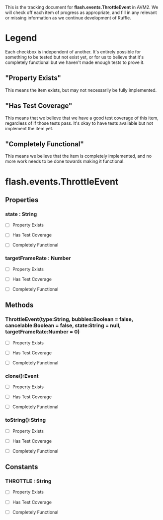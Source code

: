 This is the tracking document for **flash.events.ThrottleEvent** in AVM2. We will check off each item of progress as appropriate, and fill in any relevant or missing information as we continue development of Ruffle.
# Legend

Each checkbox is independent of another. It's entirely possible for something to be tested but not exist yet, or for us to believe that it's completely functional but we haven't made enough tests to prove it.
## "Property Exists"

This means the item exists, but may not necessarily be fully implemented.
## "Has Test Coverage"

This means that we believe that we have a good test coverage of this item, regardless of if those tests pass. It's okay to have tests available but not implement the item yet.
## "Completely Functional"

This means we believe that the item is completely implemented, and no more work needs to be done towards making it functional.
# flash.events.ThrottleEvent
## Properties
### state : String

* [ ] Property Exists

* [ ] Has Test Coverage

* [ ] Completely Functional


### targetFrameRate : Number

* [ ] Property Exists

* [ ] Has Test Coverage

* [ ] Completely Functional


## Methods
### ThrottleEvent(type:String, bubbles:Boolean = false, cancelable:Boolean = false, state:String = null, targetFrameRate:Number = 0)

* [ ] Property Exists

* [ ] Has Test Coverage

* [ ] Completely Functional


### clone():Event

* [ ] Property Exists

* [ ] Has Test Coverage

* [ ] Completely Functional


### toString():String

* [ ] Property Exists

* [ ] Has Test Coverage

* [ ] Completely Functional


## Constants
### THROTTLE : String

* [ ] Property Exists

* [ ] Has Test Coverage

* [ ] Completely Functional